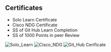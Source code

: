 ## Certificates

   * Solo Learn Certificate
   * Cisco NDG Certificate
   * SS of Git Hub Learn Completion
   * SS of 1000 Points in peer Review

![Solo_Learn](https://user-images.githubusercontent.com/94365143/152686750-11ed4a52-c4f7-465b-b779-74179ca08785.png)
![Cisco_NDG](https://user-images.githubusercontent.com/94365143/152686800-a3b1d3a1-286f-4542-96da-ace1e7e22143.png)
![Git_Hub Cerificate](https://user-images.githubusercontent.com/94365143/152686808-b141fada-1177-44cb-a893-e7ddf76e515e.png)
